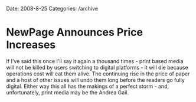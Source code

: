 Date: 2008-8-25
Categories: /archive

# NewPage Announces Price Increases

If I&#039;ve said this once I&#039;ll say it again a thousand times - print based media will not be killed by users switching to digital platforms - it will die because operations cost will eat them alive.  The continuing rise in the price of paper and a host of other issues will undo them long before the readers go fully digital.  Either way this all has the makings of a perfect storm - and, unfortunately, print media may be the Andrea Gail.
